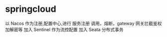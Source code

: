 # springcloud
以 Nacos 作为注册,配置中心,进行 服务注册 调用，熔断，gateway 网关拦截鉴权 加解密等
加入 Sentinel 作为流控配置
加入 Seata 分布式事务
